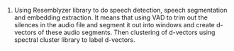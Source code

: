 1.	Using Resemblyzer library to do speech detection, speech segmentation and embedding extraction. It means that using VAD to trim out the silences in the audio file and segment it out into windows and create d-vectors of these audio segments. Then clustering of d-vectors using spectral cluster library to label d-vectors.
